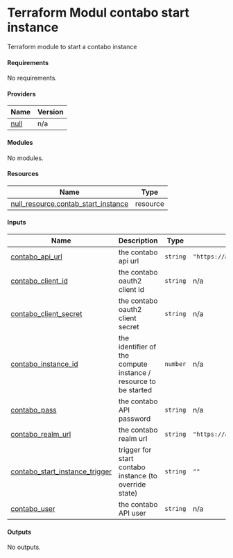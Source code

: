 # Terraform Modul contabo start instance

Terraform module to start a contabo instance

<!-- BEGIN_TF_DOCS -->
#### Requirements

No requirements.

#### Providers

| Name | Version |
|------|---------|
| <a name="provider_null"></a> [null](#provider\_null) | n/a |

#### Modules

No modules.

#### Resources

| Name | Type |
|------|------|
| [null_resource.contab_start_instance](https://registry.terraform.io/providers/hashicorp/null/latest/docs/resources/resource) | resource |

#### Inputs

| Name | Description | Type | Default | Required |
|------|-------------|------|---------|:--------:|
| <a name="input_contabo_api_url"></a> [contabo\_api\_url](#input\_contabo\_api\_url) | the contabo api url | `string` | `"https://api.contabo.com/v1"` | no |
| <a name="input_contabo_client_id"></a> [contabo\_client\_id](#input\_contabo\_client\_id) | the contabo oauth2 client id | `string` | n/a | yes |
| <a name="input_contabo_client_secret"></a> [contabo\_client\_secret](#input\_contabo\_client\_secret) | the contabo oauth2 client secret | `string` | n/a | yes |
| <a name="input_contabo_instance_id"></a> [contabo\_instance\_id](#input\_contabo\_instance\_id) | the identifier of the compute instance / resource to be started | `number` | n/a | yes |
| <a name="input_contabo_pass"></a> [contabo\_pass](#input\_contabo\_pass) | the contabo API password | `string` | n/a | yes |
| <a name="input_contabo_realm_url"></a> [contabo\_realm\_url](#input\_contabo\_realm\_url) | the contabo realm url | `string` | `"https://auth.contabo.com/auth/realms/contabo"` | no |
| <a name="input_contabo_start_instance_trigger"></a> [contabo\_start\_instance\_trigger](#input\_contabo\_start\_instance\_trigger) | trigger for start contabo instance (to override state) | `string` | `""` | no |
| <a name="input_contabo_user"></a> [contabo\_user](#input\_contabo\_user) | the contabo API user | `string` | n/a | yes |

#### Outputs

No outputs.
<!-- END_TF_DOCS -->